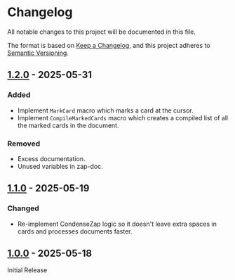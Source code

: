 # Changelog

All notable changes to this project will be documented in this file.

The format is based on [Keep a Changelog](https://keepachangelog.com/en/1.1.0/),
and this project adheres to
[Semantic Versioning](https://semver.org/spec/v2.0.0.html).

## [1.2.0] - 2025-05-31

### Added

- Implement `MarkCard` macro which marks a card at the cursor.
- Implement `CompileMarkedCards` macro which creates a compiled list of all the
  marked cards in the document.

### Removed

- Excess documentation.
- Unused variables in zap-doc.

## [1.1.0] - 2025-05-19

### Changed

- Re-implement CondenseZap logic so it doesn't leave extra spaces in cards and
  processes documents faster.

## [1.0.0] - 2025-05-18

Initial Release

[1.2.0]: https://github.com/shrimpram/debate-scripts/compare/v1.1.0...v1.2.0
[1.1.0]: https://github.com/shrimpram/debate-scripts/compare/v1.0.0...v1.1.0
[1.0.0]: https://github.com/shrimpram/debate-scripts/releases/tag/v1.0.0
